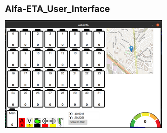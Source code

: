 # Alfa-ETA_User_Interface
![alt text](https://github.com/baransolmaz/Alfa-ETA_User_Interface/blob/09Subat/GUI_V2/current/7.png)
